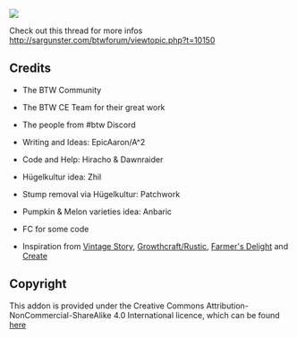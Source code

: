 ![](https://i.imgur.com/65matAe.png)

Check out this thread for more infos http://sargunster.com/btwforum/viewtopic.php?t=10150

## Credits
- The BTW Community
- The BTW CE Team for their great work
- The people from #btw Discord
- Writing and Ideas: EpicAaron/A^2
- Code and Help: Hiracho & Dawnraider
- Hügelkultur idea: Zhil
- Stump removal via Hügelkultur: Patchwork
- Pumpkin & Melon varieties idea: Anbaric
- FC for some code

- Inspiration from [Vintage Story](https://www.vintagestory.at), [Growthcraft/Rustic](https://github.com/GrowthcraftCE/), [Farmer's Delight](https://github.com/vectorwing/FarmersDelight) and [Create](https://github.com/Creators-of-Create/Create)

## Copyright
This addon is provided under the Creative Commons Attribution-NonCommercial-ShareAlike 4.0 International licence, which can be found [here](https://creativecommons.org/licenses/by-nc-sa/4.0/)